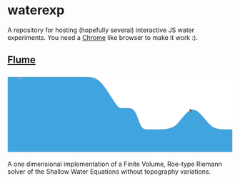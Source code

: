 # waterexp

A repository for hosting (hopefully several) interactive JS water experiments. You need a [Chrome](http://www.google.cl/chrome/browser/desktop/index.html) like browser to make it work :).


## [Flume](https://jgalazm.github.io/flume.html)
[![Flume preview](flume/snapshots/snap1.png)](https://jgalazm.github.io/swe1d.html)

A one dimensional implementation of a Finite Volume, Roe-type Riemann solver of the Shallow Water Equations without topography variations.

